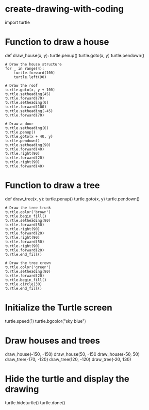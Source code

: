 # create-drawing-with-coding
import turtle
# Function to draw a house
def draw_house(x, y):
    turtle.penup()
    turtle.goto(x, y)
    turtle.pendown()
    
    # Draw the house structure
    for _ in range(4):
        turtle.forward(100)
        turtle.left(90)
    
    # Draw the roof
    turtle.goto(x, y + 100)
    turtle.setheading(45)
    turtle.forward(70)
    turtle.setheading(0)
    turtle.forward(100)
    turtle.setheading(-45)
    turtle.forward(70)
    
    # Draw a door
    turtle.setheading(0)
    turtle.penup()
    turtle.goto(x + 40, y)
    turtle.pendown()
    turtle.setheading(90)
    turtle.forward(40)
    turtle.right(90)
    turtle.forward(20)
    turtle.right(90)
    turtle.forward(40)
    
# Function to draw a tree
def draw_tree(x, y):
    turtle.penup()
    turtle.goto(x, y)
    turtle.pendown()
    
    # Draw the tree trunk
    turtle.color('brown')
    turtle.begin_fill()
    turtle.setheading(90)
    turtle.forward(50)
    turtle.right(90)
    turtle.forward(20)
    turtle.right(90)
    turtle.forward(50)
    turtle.right(90)
    turtle.forward(20)
    turtle.end_fill()
    
    # Draw the tree crown
    turtle.color('green')
    turtle.setheading(90)
    turtle.forward(20)
    turtle.begin_fill()
    turtle.circle(30)
    turtle.end_fill()

# Initialize the Turtle screen
turtle.speed(1)
turtle.bgcolor("sky blue")

# Draw houses and trees
draw_house(-150, -150)
draw_house(50, -150
draw_house(-50, 50)
draw_tree(-170, -120)
draw_tree(120, -120)
draw_tree(-20, 130)

# Hide the turtle and display the drawing
turtle.hideturtle()
turtle.done()
